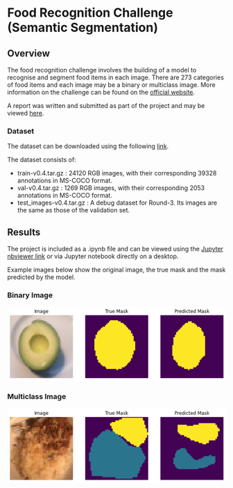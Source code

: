 # Food Recognition Challenge (Semantic Segmentation)

## Overview
The food recognition challenge involves the building of a model to recognise and segment food items in each image. There are 273 categories of food items and each image may be a binary or multiclass image. More information on the challenge can be found on the [official website](https://www.aicrowd.com/challenges/food-recognition-challenge).

A report was written and submitted as part of the project and may be viewed [here](https://github.com/lucamarini22/food-recognition-challenge/blob/main/results/report.pdf).

### Dataset
The dataset can be downloaded using the following [link](https://www.aicrowd.com/challenges/food-recognition-challenge/dataset_files).

The dataset consists of:

- train-v0.4.tar.gz : 24120 RGB images, with their corresponding 39328 annotations in MS-COCO format.
- val-v0.4.tar.gz : 1269 RGB images, with their corresponding 2053 annotations in MS-COCO format.
- test_images-v0.4.tar.gz : A debug dataset for Round-3. Its images are the same as those of the validation set.

## Results
The project is included as a .ipynb file and can be viewed using the [Jupyter nbviewer link](https://nbviewer.jupyter.org/github/lucamarini22/food-recognition-challenge/blob/main/food-recognition.ipynb) or via Jupyter notebook directly on a desktop. 

Example images below show the original image, the true mask and the mask predicted by the model.

### Binary Image
![](https://github.com/lucamarini22/food-recognition-challenge/blob/main/results/images/binary.png)

### Multiclass Image
![](https://github.com/lucamarini22/food-recognition-challenge/blob/main/results/images/multiclass.png)
